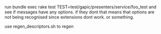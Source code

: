 run bundle exec rake test TEST=test/gapic/presenters/service/foo_test and see if messages have any options. if they dont that means that options are not being recognised since extensions dont work. or something.

use regen_descriptors.sh to regen